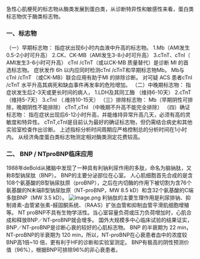 ## 


急性心肌梗死的标志物从酶类发展到蛋白类，从诊断特异性和敏感性来看，蛋白类标志物优于酶类标志物。

### 一、标志物
（一）早期标志物：
指症状出现6小时内血液中升高的标志物。
1.Mb（AMI发生0.5-2小时可升高）
2.CK、CK-MB（AMI发生3-8小时可升高）
3.cTnT、cTnI（ AMI发生3-6小时可升高）
cTnI /cTnT（或以CK-MB 质量替代）是诊断 MI 的首选标志物。
症状发作 6h 以内应同时检测cTnI /cTnT和早期标志物Mb。
Mb与cTnI /cTnT （或CK-MB）联合应用有助于MI 的排除诊断。
对可疑 ACS 患者cTnI /cTnT 水平升高其病死和缺血事件再发率的危险增加。
（二）中晚期标志物：
指症状发生后2-3天或更长时间的病人，
1.LDH及其同工酶 （维持6-10天）
2.cTnT （维持5-7天）
3.cTnI （.维持10-15天）
（三）排除标志物：
Mb（早期阴性可排除，晚期阴性不能排除）
cTnT,cTnI （中晚期不升高不能完全排除）
（四）确证标志物：
指在症状出现后6-12小时升高，并能维持异常升高几天，必须有高的灵敏度和特异性。
cTnT,cTnI是目前认为最好的确证标志物，但仍需结合病史和其他实验室检查作出诊断。
上述指标分析时间周期应严格控制总的分析时间在1小时内。
从经济角度蛋白类标志物测定相对酶类测定花费较高。

### 二、 BNP / NTproBNP临床应用
1988年deBold从猪脑中发现了一种具有利钠利尿作用的多肽，命名为脑钠肽，又称B型钠尿肽（BNP）。
BNP的主要分泌部位在心室。
人心肌细胞首先合成的是含108个氨基酸的B型钠尿肽原（proBNP），之后在内切酶的作用下被切割为含76个氨基酸的N末端B型钠尿肽原（NT-proBNP，MW 8.5 kD）和含32个氨基酸的C端多肽BNP（MW 3.5 kD）。
![image.png](https://cdn.nlark.com/yuque/0/2022/png/33570603/1666481727607-be8d20de-fe90-4d7b-94f8-a420e16b200e.png#clientId=u35712882-047f-4&crop=0&crop=0&crop=1&crop=1&from=paste&id=uef48be82&margin=%5Bobject%20Object%5D&name=image.png&originHeight=128&originWidth=490&originalType=url&ratio=1&rotation=0&showTitle=false&size=4863&status=done&style=none&taskId=u6ec6ef59-88c7-49b7-a7df-ecdca55e372&title=)
利钠肽的主要生理作用是利尿排钠、抑制肾素-血管紧张素-醛固酮系统、（RAAS）扩张血管和抑制血管平滑肌细胞增殖等。
NT proBNP不具有生物学活性。当心室容量负荷或压力负荷增加时，心肌合成和释放BNP／NT-proBNP就会增多。
国外大规模多中心临床试验的结果证实，BNP／NT-proBNP是诊断心衰的较好的心肌标志物。 
BNP 的半衰期为 22 min，NT-proBNP的半衰期为 120 min，所以，NT-proBNP在心衰患者血中的浓度较BNP高1倍~10 倍，更有利于HF的诊断和实验室测定。
BNP有极高的阴性预测价值（96%），根据BNP可排除96%的非心衰患者。
